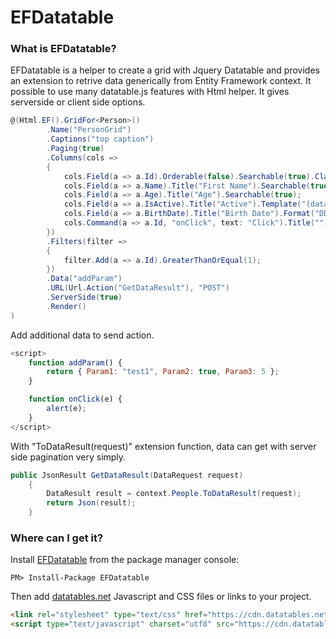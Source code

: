 # EFDatatable
### What is EFDatatable?
EFDatatable is a helper to create a grid with Jquery Datatable and provides an extension to retrive data generically from Entity Framework context. It possible to use many datatable.js features with Html helper. It gives serverside or client side options.

```csharp
@(Html.EF().GridFor<Person>()
        .Name("PersonGrid")
        .Captions("top caption")
        .Paging(true)
        .Columns(cols =>
        {
            cols.Field(a => a.Id).Orderable(false).Searchable(true).Class("text-danger");
            cols.Field(a => a.Name).Title("First Name").Searchable(true);
            cols.Field(a => a.Age).Title("Age").Searchable(true);
            cols.Field(a => a.IsActive).Title("Active").Template("(data === true) ? '<span class=\"glyphicon glyphicon-ok\"></span>' : '<span class=\"glyphicon glyphicon-remove\"></span>'");
            cols.Field(a => a.BirthDate).Title("Birth Date").Format("DD-MMM-Y");
            cols.Command(a => a.Id, "onClick", text: "Click").Title("");
        })
        .Filters(filter =>
        {
            filter.Add(a => a.Id).GreaterThanOrEqual(1);
        })
        .Data("addParam")
        .URL(Url.Action("GetDataResult"), "POST")
        .ServerSide(true)
        .Render()
)
```
Add additional data to send action.
```javascript
<script>
    function addParam() {
        return { Param1: "test1", Param2: true, Param3: 5 };
    }

    function onClick(e) {
        alert(e);
    }
</script>
```
With "ToDataResult(request)" extension function, data can get with server side pagination very simply.
```csharp
public JsonResult GetDataResult(DataRequest request)
    {
        DataResult result = context.People.ToDataResult(request);
        return Json(result);
    }
```
### Where can I get it?
Install [EFDatatable](https://www.nuget.org/packages/EFDatatable/) from the package manager console:

```
PM> Install-Package EFDatatable
```

Then add [datatables.net](https://datatables.net/) Javascript and CSS files or links to your project. 

```html
<link rel="stylesheet" type="text/css" href="https://cdn.datatables.net/1.10.19/css/jquery.dataTables.css">
<script type="text/javascript" charset="utf8" src="https://cdn.datatables.net/1.10.19/js/jquery.dataTables.js"></script>
```
